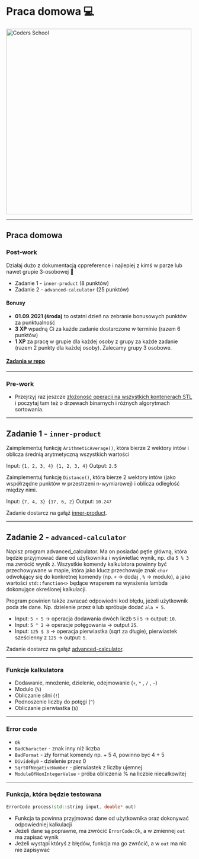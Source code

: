 <!-- .slide: data-background="#111111" -->

# Praca domowa 💻

<a href="https://coders.school">
    <img width="500px" src="../img/coders_school_logo.png" alt="Coders School" class="plain">
</a>

___
<!-- .slide: style="font-size: 0.85em" -->

## Praca domowa

### Post-work

Działaj dużo z dokumentacją cppreference i najlepiej z kimś w parze lub nawet grupie 3-osobowej 🙂

* Zadanie 1 - `inner-product` (8 punktów)
* Zadanie 2 - `advanced-calculator` (25 punktów)

#### Bonusy

* **01.09.2021 (środa)** to ostatni dzień na zebranie bonusowych punktów za punktualność
* **3 XP** wpadną Ci za każde zadanie dostarczone w terminie (razem 6 punktów)
* **1 XP** za pracę w grupie dla każdej osoby z grupy za każde zadanie (razem 2 punkty dla każdej osoby). Zalecamy grupy 3 osobowe.

#### [Zadania w repo](https://github.com/coders-school/stl/blob/master/05-associative-containers/08-homework.md)

___

### Pre-work

* Przejrzyj raz jeszcze [złożoność operacji na wszystkich kontenerach STL](https://github.com/gibsjose/cpp-cheat-sheet/blob/master/Data%20Structures%20and%20Algorithms.md) i poczytaj tam też o drzewach binarnych i różnych algorytmach sortowania.

___

## Zadanie 1 - `inner-product`

Zaimplementuj funkcję `ArithmeticAverage()`, która bierze 2 wektory intów i oblicza średnią arytmetyczną wszystkich wartości

Input: `{1, 2, 3, 4} {1, 2, 3, 4}`
Output: `2.5`

Zaimplementuj funkcję `Distance()`, która bierze 2 wektory intów (jako współrzędne punktów w przestrzeni n-wymiarowej) i oblicza odległość między nimi.

Input: `{7, 4, 3} {17, 6, 2}`
Output: `10.247`

Zadanie dostarcz na gałąź [inner-product](https://github.com/coders-school/stl/tree/inner-product/homework/inner-product).

___

## Zadanie 2 - `advanced-calculator`

Napisz program advanced_calculator. Ma on posiadać pętle główną, która będzie przyjmować dane od użytkownika i wyświetlać wynik, np. dla `5 % 3` ma zwrócić wynik `2`. Wszystkie komendy kalkulatora powinny być przechowywane w mapie, która jako klucz przechowuje znak `char` odwołujący się do konkretnej komendy (np. `+` -> dodaj , `%` -> modulo), a jako wartości `std::function<>` będące wraperem na wyrażenia lambda dokonujące określonej kalkulacji.

Program powinien także zwracać odpowiedni kod błędu, jeżeli użytkownik poda złe dane. Np. dzielenie przez `0` lub spróbuje dodać `ala + 5`.

* Input: `5 + 5` -> operacja dodawania dwóch liczb `5` i `5` -> output: `10`.
* Input: `5 ^ 2` -> operacje potęgowania -> output `25`.
* Input: `125 $ 3` -> operacja pierwiastka (sqrt za długie), pierwiastek sześcienny z `125` -> output: `5`.

Zadanie dostarcz na gałąź [advanced-calculator](https://github.com/coders-school/stl/tree/advanced-calculator/homework/advanced-calculator).

___

### Funkcje kalkulatora

* Dodawanie, mnożenie, dzielenie, odejmowanie (`+`,  `*` , `/` , `-`)
* Modulo (`%`)
* Obliczanie silni (`!`)
* Podnoszenie liczby do potęgi (`^`)
* Obliczanie pierwiastka (`$`)

___

### Error code

* `Ok`
* `BadCharacter` - znak inny niż liczba
* `BadFormat` - zły format komendy np. + 5 4, powinno być 4 + 5
* `DivideBy0` - dzielenie przez 0
* `SqrtOfNegativeNumber` - pierwiastek z liczby ujemnej
* `ModuleOfNonIntegerValue` - próba obliczenia % na liczbie niecałkowitej

___

### Funkcja, która będzie testowana

```cpp
ErrorCode process(std::string input, double* out)
```

* Funkcja ta powinna przyjmować dane od użytkownika oraz dokonywać odpowiedniej kalkulacji
* Jeżeli dane są poprawne, ma zwrócić `ErrorCode:Ok`, a w zmiennej `out` ma zapisać wynik
* Jeżeli wystąpi któryś z błędów, funkcja ma go zwrócić, a w `out` ma nic nie zapisywać
